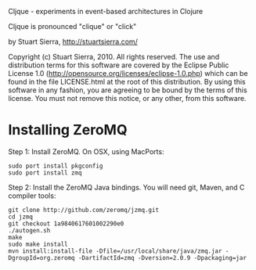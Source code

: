 Cljque - experiments in event-based architectures in Clojure

Cljque is pronounced "clique" or "click"

by Stuart Sierra, http://stuartsierra.com/

Copyright (c) Stuart Sierra, 2010. All rights reserved.  The use and
distribution terms for this software are covered by the Eclipse Public
License 1.0 (http://opensource.org/licenses/eclipse-1.0.php) which can
be found in the file LICENSE.html at the root of this distribution.
By using this software in any fashion, you are agreeing to be bound by
the terms of this license.  You must not remove this notice, or any
other, from this software.






Installing ZeroMQ
========================================

Step 1: Install ZeroMQ.  On OSX, using MacPorts:

    sudo port install pkgconfig
    sudo port install zmq

Step 2: Install the ZeroMQ Java bindings. You will need git, Maven, and C compiler tools:

    git clone http://github.com/zeromq/jzmq.git
    cd jzmq
    git checkout 1a9840617601002290e0
    ./autogen.sh
    make
    sudo make install
    mvn install:install-file -Dfile=/usr/local/share/java/zmq.jar -DgroupId=org.zeromq -DartifactId=zmq -Dversion=2.0.9 -Dpackaging=jar
